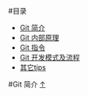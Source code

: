 
#<a name="index">目录</a>
* [Git 简介](#git-introduction)
* [Git 内部原理](#git-internal)
* [Git 指令](#git-directories)
* [Git 开发模式及流程](#git-develop-workflow)
* [其它tips](#other-git-tips)

#<a name="git-introduction">Git 简介</a> [&#8593;](#index)
